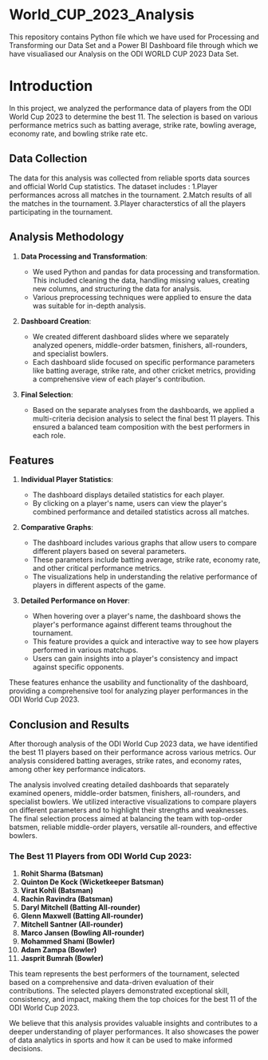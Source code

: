 # World_CUP_2023_Analysis
This repository contains Python file which we have used for Processing and Transforming our Data Set and a Power BI Dashboard file through which we have visualiased our Analysis on the ODI WORLD CUP 2023 Data Set.

# Introduction
In this project, we analyzed the performance data of players from the ODI World Cup 2023 to determine the best 11. The selection is based on various performance metrics such as batting average, strike rate, bowling average, economy rate, and bowling strike rate etc.

## Data Collection
The data for this analysis was collected from reliable sports data sources and official World Cup statistics. The dataset includes :
1.Player performances across all matches in the tournament.
2.Match results of all the matches in the tournament.
3.Player characterstics of all the players participating in the tournament.

## Analysis Methodology

1. **Data Processing and Transformation**: 
   - We used Python and pandas for data processing and transformation. This included cleaning the data, handling missing values, creating new columns, and structuring the data for 
     analysis.
   - Various preprocessing techniques were applied to ensure the data was suitable for in-depth analysis.

2. **Dashboard Creation**:
   - We created different dashboard slides where we separately analyzed openers, middle-order batsmen, finishers, all-rounders, and specialist bowlers.
   - Each dashboard slide focused on specific performance parameters like batting average, strike rate, and other cricket metrics, providing a comprehensive view of each player's 
     contribution.

3. **Final Selection**:
   - Based on the separate analyses from the dashboards, we applied a multi-criteria decision analysis to select the final best 11 players. This ensured a balanced team composition with 
     the best performers in each role.
     
## Features

1. **Individual Player Statistics**:
   - The dashboard displays detailed statistics for each player.
   - By clicking on a player's name, users can view the player's combined performance and detailed statistics across all matches.

2. **Comparative Graphs**:
   - The dashboard includes various graphs that allow users to compare different players based on several parameters.
   - These parameters include batting average, strike rate, economy rate, and other critical performance metrics.
   - The visualizations help in understanding the relative performance of players in different aspects of the game.

3. **Detailed Performance on Hover**:
   - When hovering over a player's name, the dashboard shows the player's performance against different teams throughout the tournament.
   - This feature provides a quick and interactive way to see how players performed in various matchups.
   - Users can gain insights into a player's consistency and impact against specific opponents.

These features enhance the usability and functionality of the dashboard, providing a comprehensive tool for analyzing player performances in the ODI World Cup 2023.

## Conclusion and Results

After thorough analysis of the ODI World Cup 2023 data, we have identified the best 11 players based on their performance across various metrics. Our analysis considered batting averages, strike rates, and economy rates,  among other key performance indicators.

The analysis involved creating detailed dashboards that separately examined openers, middle-order batsmen, finishers, all-rounders, and specialist bowlers. We utilized interactive visualizations to compare players on different parameters and to highlight their strengths and weaknesses. The final selection process aimed at balancing the team with top-order batsmen, reliable middle-order players, versatile all-rounders, and effective bowlers.

### The Best 11 Players from ODI World Cup 2023:

1. **Rohit Sharma (Batsman)**
2. **Quinton De Kock (Wicketkeeper Batsman)**
3. **Virat Kohli (Batsman)**
4. **Rachin Ravindra (Batsman)**
5. **Daryl Mitchell (Batting All-rounder)**
6. **Glenn Maxwell (Batting All-rounder)**
7. **Mitchell Santner (All-rounder)**
8. **Marco Jansen (Bowling All-rounder)**
9. **Mohammed Shami (Bowler)**
10. **Adam Zampa (Bowler)**
11. **Jasprit Bumrah (Bowler)**

This team represents the best performers of the tournament, selected based on a comprehensive and data-driven evaluation of their contributions. The selected players demonstrated exceptional skill, consistency, and impact, making them the top choices for the best 11 of the ODI World Cup 2023.

We believe that this analysis provides valuable insights and contributes to a deeper understanding of player performances. It also showcases the power of data analytics in sports and how it can be used to make informed decisions.
